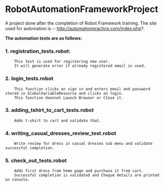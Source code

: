 # RobotAutomationFrameworkProject
A project done after the completion of Robot Framework training.
The site used for automation is :- http://automationpractice.com/index.php?.

**The automation tests are as follows:**

### 1. registration_tests.robot: 
        This test is used for registering new user. 
        It will generate error if already registered email is used.
        
### 2. login_tests.robot
        This function clicks on sign in and enters email and password stored in GlobalVariableResource and clicks on login.
        This function doesnot Launch Browser or Close it.
        
### 3. adding_tshirt_to_cart_tests.robot
        Adds t-shirt to cart and validate that.
        
### 4. writing_casual_dresses_review_test.robot
        Write review for dress in casual dresses sub menu and validate successful completion.
        
### 5. check_out_tests.robot
        Adds first dress from home page and purchase it from cart.
        Successful completion is validated and Cheque details are printed on console.
    
